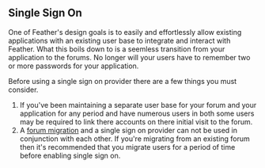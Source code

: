 ## Single Sign On

One of Feather's design goals is to easily and effortlessly allow existing applications with an existing user base to integrate and interact with Feather. What this boils down to is a seemless transition from your application to the forums. No longer will your users have to remember two or more passwords for your application.

Before using a single sign on provider there are a few things you must consider.

1. If you've been maintaining a separate user base for your forum and your application for any period and have numerous users in both some users may be required to link there accounts on there initial visit to the forum.
2. A [forum migration](/migrations) and a single sign on provider can not be used in conjunction with each other. If you're migrating from an existing forum then it's recommended that you migrate users for a period of time before enabling single sign on.